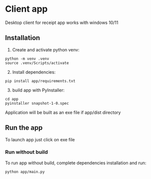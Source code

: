 # Client app
Desktop client for receipt app
works with windows 10/11

## Installation
1. Create and activate python venv:
```
python -m venv .venv
source .venv/Scripts/activate
```
2. Install dependencies:
```
pip install app/requirements.txt
```
3. build app with PyInstaller:
```
cd app
pyinstaller snapshot-1-0.spec
```
Application will be built as an exe file if app/dist directory
## Run the app
To launch app just click on exe file

### Run without build
To run app without build, complete dependencies installation and run:
```
python app/main.py
```